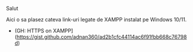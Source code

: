 Salut

Aici o sa plasez cateva link-uri legate de XAMPP instalat pe Windows 10/11.

 - (GH: HTTPS on XAMPP](https://gist.github.com/adnan360/ad2b1cfc44114ac6f91fbb668c76798d)
